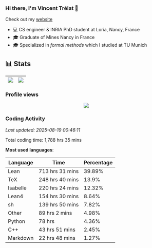 ### Hi there, I'm Vincent Trélat 👋

Check out my [website](https://vtrelat.github.io)

-   💻 CS engineer & INRIA PhD student at Loria, Nancy, France
-   🎓 Graduate of Mines Nancy in France
-   🎓 Specialized in _formal methods_ which I studied at TU Munich

## 📊 **Stats**

| <img align="center" src="https://readme-stats.clckblog.space/api?username=VTrelat&show_icons=true&include_all_commits=true&theme=tokyonight&hide_border=true" /> | <img align="center" src="https://readme-stats.clckblog.space/api/top-langs/?username=VTrelat&layout=compact&theme=tokyonight&hide_border=true" /> |
| ---------------------------------------------------------------------------------------------------------------------------------------------------------------- | ------------------------------------------------------------------------------------------------------------------------------------------------- |

### Profile views

<p align="center">
 <img src="https://profile-counter.glitch.me/VTrelat/count.svg" />
</p>

<!--automations-->
### Coding Activity
_Last updated: 2025-08-19 00:46:11_

Total coding time: 1,788 hrs 35 mins

**Most used languages**:

| Language | Time | Percentage |
| ------------- | ------------- | ------------- |
| Lean | 713 hrs 31 mins | 39.89% |
| TeX | 248 hrs 40 mins | 13.9% |
| Isabelle | 220 hrs 24 mins | 12.32% |
| Lean4 | 154 hrs 30 mins | 8.64% |
| sh | 139 hrs 50 mins | 7.82% |
| Other | 89 hrs 2 mins | 4.98% |
| Python | 78 hrs | 4.36% |
| C++ | 43 hrs 51 mins | 2.45% |
| Markdown | 22 hrs 48 mins | 1.27% |

